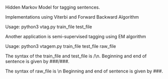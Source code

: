 Hidden Markov Model for tagging sentences.

Implementations using Viterbi and Forward Backward Algorithm

Usage:
python3 vtag.py train_file test_file

Another application is semi-supervised tagging using EM algorithm

Usage:
python3 vtagem.py train_file test_file raw_file

The syntax of the train_file and test_file is <word>/<tag>\n. 
Beginning and end of sentence is given by ###/###.

The syntax of raw_file is <word>\n
Beginning and end of sentence is given by ###.
